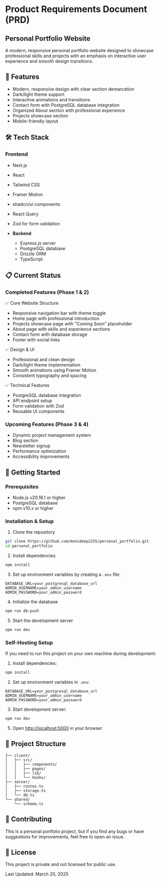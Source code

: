 
# Product Requirements Document (PRD)
## Personal Portfolio Website

A modern, responsive personal portfolio website designed to showcase professional skills and projects with an emphasis on interactive user experience and smooth design transitions.

## 🚀 Features

- Modern, responsive design with clear section demarcation
- Dark/light theme support
- Interactive animations and transitions
- Contact form with PostgreSQL database integration
- Organized About section with professional experience
- Projects showcase section
- Mobile-friendly layout

## 🛠️ Tech Stack

### Frontend
- Next.js
- React
- Tailwind CSS
- Framer Motion
- shadcn/ui components
- React Query
- Zod for form validation

- **Backend**
  - Express.js server
  - PostgreSQL database
  - Drizzle ORM
  - TypeScript

## 📋 Current Status

### Completed Features (Phase 1 & 2)
✅ Core Website Structure
- Responsive navigation bar with theme toggle
- Home page with professional introduction
- Projects showcase page with "Coming Soon" placeholder
- About page with skills and experience sections
- Contact form with database storage
- Footer with social links

✅ Design & UI
- Professional and clean design
- Dark/light theme implementation
- Smooth animations using Framer Motion
- Consistent typography and spacing

✅ Technical Features
- PostgreSQL database integration
- API endpoint setup
- Form validation with Zod
- Reusable UI components

### Upcoming Features (Phase 3 & 4)
- Dynamic project management system
- Blog section
- Newsletter signup
- Performance optimization
- Accessibility improvements

## 🚀 Getting Started

### Prerequisites
- Node.js v20.18.1 or higher
- PostgreSQL database
- npm v10.x or higher

### Installation & Setup

1. Clone the repository
```bash
git clone https://github.com/monideep2255/personal_portfolio.git
cd personal_portfolio
```

2. Install dependencies
```bash
npm install
```

3. Set up environment variables by creating a `.env` file:
```env
DATABASE_URL=your_postgresql_database_url
ADMIN_USERNAME=your_admin_username
ADMIN_PASSWORD=your_admin_password
```

4. Initialize the database
```bash
npm run db:push
```

5. Start the development server
```bash
npm run dev
```

### Self-Hosting Setup
If you need to run this project on your own machine during development:

1. Install dependencies:
```bash
npm install
```

2. Set up environment variables in `.env`:
```env
DATABASE_URL=your_postgresql_database_url
ADMIN_USERNAME=your_admin_username
ADMIN_PASSWORD=your_admin_password
```

3. Start development server:
```bash
npm run dev
```

5. Open [http://localhost:5000](http://localhost:5000) in your browser

## 📝 Project Structure

```
├── client/
│   ├── src/
│   │   ├── components/
│   │   ├── pages/
│   │   ├── lib/
│   │   └── hooks/
├── server/
│   ├── routes.ts
│   ├── storage.ts
│   └── db.ts
└── shared/
    └── schema.ts
```

## 🤝 Contributing

This is a personal portfolio project, but if you find any bugs or have suggestions for improvements, feel free to open an issue.

## 📄 License

This project is private and not licensed for public use.

Last Updated: March 20, 2025
